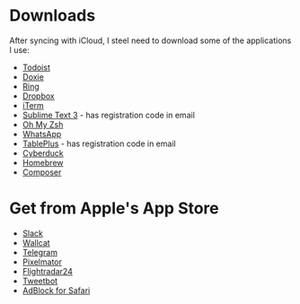 # Downloads

After syncing with iCloud, I steel need to download some of the applications I use:

- [Todoist](https://todoist.com/downloads/mac)
- [Doxie](https://help.getdoxie.com/doxieone/)
- [Ring](https://ring.com/gettheapp)
- [Dropbox](https://www.dropbox.com/install)
- [iTerm](https://iterm2.com/downloads.html)
- [Sublime Text 3](https://www.sublimetext.com/3) - has registration code in email
- [Oh My Zsh](https://ohmyz.sh)
- [WhatsApp](https://www.whatsapp.com/download/)
- [TablePlus](https://tableplus.io) - has registration code in email
- [Cyberduck](https://cyberduck.io/download/)
- [Homebrew](https://brew.sh)
- [Composer](composer.md)

# Get from Apple's App Store

- [Slack](https://itunes.apple.com/il/app/slack/id803453959?mt=12)
- [Wallcat](https://itunes.apple.com/il/app/wallcat/id1000397973?mt=12)
- [Telegram](https://itunes.apple.com/il/app/telegram/id747648890?mt=12)
- [Pixelmator](https://itunes.apple.com/il/app/pixelmator/id407963104?mt=12)
- [Flightradar24](https://itunes.apple.com/il/app/flightradar24/id439632992?mt=12)
- [Tweetbot](https://itunes.apple.com/il/app/tweetbot-3-for-twitter/id1384080005?mt=12)
- [AdBlock for Safari](https://itunes.apple.com/il/app/adblock-for-safari/id1402042596?mt=12)
